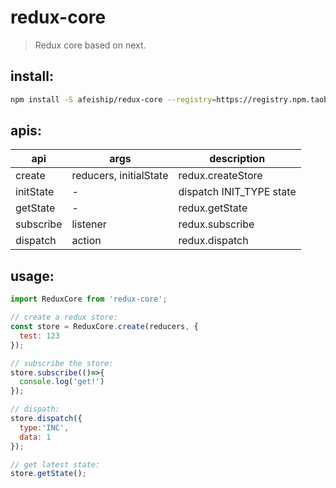 # redux-core
> Redux core based on next.

## install:
```bash
npm install -S afeiship/redux-core --registry=https://registry.npm.taobao.org
```

## apis:
| api       | args                   | description              |
|-----------|------------------------|--------------------------|
| create    | reducers, initialState | redux.createStore        |
| initState | -                      | dispatch INIT_TYPE state |
| getState  | -                      | redux.getState           |
| subscribe | listener               | redux.subscribe          |
| dispatch  | action                 | redux.dispatch           |

## usage:
```js
import ReduxCore from 'redux-core';

// create a redux store:
const store = ReduxCore.create(reducers, {
  test: 123
});

// subscribe the store:
store.subscribe(()=>{
  console.log('get!')
});

// dispath:
store.dispatch({
  type:'INC',
  data: 1
});

// get latest state:
store.getState();
```
